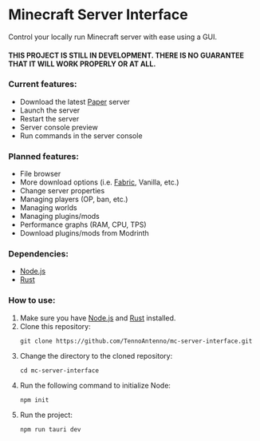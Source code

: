# Minecraft Server Interface
Control your locally run Minecraft server with ease using a GUI.

#### THIS PROJECT IS STILL IN DEVELOPMENT. THERE IS NO GUARANTEE THAT IT WILL WORK PROPERLY OR AT ALL.

### Current features:
- Download the latest [Paper](https://papermc.io/) server
- Launch the server
- Restart the server
- Server console preview
- Run commands in the server console

### Planned features:
- File browser
- More download options (i.e. [Fabric](https://fabricmc.net/), Vanilla, etc.)
- Change server properties
- Managing players (OP, ban, etc.)
- Managing worlds
- Managing plugins/mods
- Performance graphs (RAM, CPU, TPS)
- Download plugins/mods from Modrinth

### Dependencies:
- [Node.js](https://nodejs.org/en/)
- [Rust](https://www.rust-lang.org/)

### How to use:
1. Make sure you have [Node.js](https://nodejs.org/en/) and [Rust](https://www.rust-lang.org/) installed.
2. Clone this repository:
    ```
    git clone https://github.com/TennoAntenno/mc-server-interface.git
    ```
3. Change the directory to the cloned repository:
    ```
    cd mc-server-interface
    ```
4. Run the following command to initialize Node:
    ```
    npm init
    ```
5. Run the project:
    ```
    npm run tauri dev
    ```